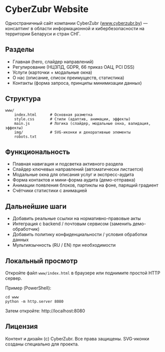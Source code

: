 # CyberZubr Website

Одностраничный сайт компании CyberZubr (www.cyberzubr.by) — консалтинг в области информационной и кибербезопасности на территории Беларуси и стран СНГ.

## Разделы
- Главная (hero, слайдер направлений)
- Регулирование (НЦЗПД, GDPR, 66 приказ ОАЦ, PCI DSS)
- Услуги (карточки + модальные окна)
- О нас (описание, список преимуществ, статистика)
- Контакты (форма запроса, принципы минимизации данных)

## Структура
```
www/
	index.html      # Основная разметка
	style.css       # Стили (адаптив, анимации, эффекты)
	main.js         # Логика (слайдер, модальные окна, валидация, эффекты)
	img/            # SVG-иконки и декоративные элементы
	robots.txt
```

## Функциональность
- Плавная навигация и подсветка активного раздела
- Слайдер ключевых направлений (автоматически листается)
- Модальные окна для описания услуг и экспресс-аудита
- Форма контактов и мини-форма аудита (демо-отправка)
- Анимации появления блоков, партиклы на фоне, парящий градиент
- Счётчики статистики с анимацией

## Дальнейшие шаги
- Добавить реальные ссылки на нормативно-правовые акты
- Интеграция с backend / почтовым сервисом (заменить демо-обработчик)
- Добавить политику конфиденциальности / условия обработки данных
- Мультиязычность (RU / EN) при необходимости

## Локальный просмотр
Откройте файл `www/index.html` в браузере или поднимите простой HTTP сервер.

Пример (PowerShell):
```
cd www
python -m http.server 8080
```
Затем откройте: http://localhost:8080

## Лицензия
Контент и дизайн (c) CyberZubr. Все права защищены. SVG-иконки созданы специально для проекта.